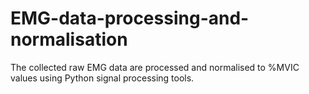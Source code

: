 # EMG-data-processing-and-normalisation
The collected raw EMG data are processed and normalised to %MVIC values using Python signal processing tools. 
